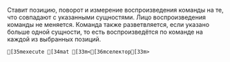 Ставит позицию, поворот и измерение воспроизведения команды на те, что совпадают с указанными сущностями. Лицо воспроизведения команды не меняется.
Команда также разветвляется, если указано больше одной сущности, то есть воспроизведётся по команде на каждой из выбранных позиций.
```ansi
[35mexecute [34mat [33m<[36mселектор[33m>
```